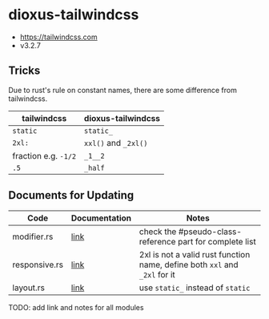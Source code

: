 # dioxus-tailwindcss

- https://tailwindcss.com
- v3.2.7

## Tricks

Due to rust's rule on constant names, there are some difference from tailwindcss.

| tailwindcss | dioxus-tailwindcss |
| ----------- | ------------------ |
| `static` | `static_` |
| `2xl:` | `xxl()` and `_2xl()` |
| fraction e.g. `-1/2` | `_1__2` |
| `.5` | `_half` |

## Documents for Updating

| Code | Documentation | Notes |
| ---- | ------------- | ----- |
| modifier.rs | [link](https://tailwindcss.com/docs/hover-focus-and-other-states) | check the #pseudo-class-reference part for complete list |
| responsive.rs | [link](https://tailwindcss.com/docs/responsive-design) | 2xl is not a valid rust function name, define both `xxl` and `_2xl` for it |
| layout.rs | [link](https://tailwindcss.com/docs/position) | use `static_` instead of `static` | 

TODO: add link and notes for all modules
